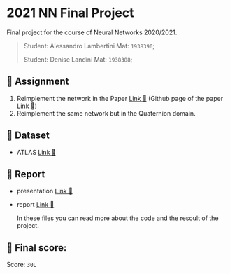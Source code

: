 # 2021 NN Final Project

Final project for the course of Neural Networks 2020/2021.

>Student: Alessandro Lambertini Mat: `1938390`;
>
>Student: Denise Landini Mat: `1938388`;

## 📝 Assignment

1.	Reimplement the network in the Paper [Link 🔗](https://arxiv.org/abs/1907.07000) (Github page of the paper [Link 🔗](https://github.com/Andrewsher/X-Net))
2.  Reimplement the same network but in the Quaternion domain.

## 💾 Dataset

-   ATLAS [Link 🔗](http://fcon_1000.projects.nitrc.org/indi/retro/atlas.html)

## 📜 Report

-   presentation [Link 🔗](./1938388_1938390%20presentation.pdf)
-   report [Link 🔗](./1938388_1938390%20report.pdf)

    In these files you can read more about the code and the resoult of the project.

## 💯 Final score:

Score: `30L`
